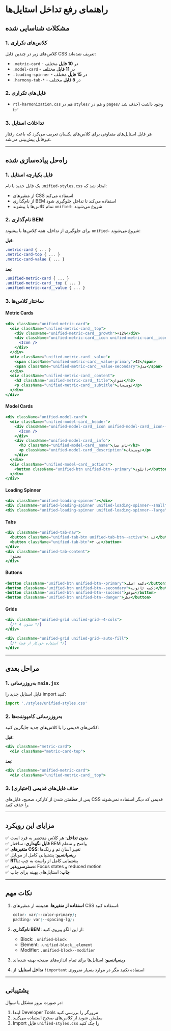 # راهنمای رفع تداخل استایل‌ها

## مشکلات شناسایی شده

### 1. کلاس‌های تکراری
کلاس‌های زیر در چندین فایل CSS تعریف شده‌اند:

- `.metric-card` - در **10 فایل** مختلف
- `.model-card` - در **11 فایل** مختلف  
- `.loading-spinner` - در **15 فایل** مختلف
- `.harmony-tab-*` - در **5 فایل** مختلف

### 2. فایل‌های تکراری
- `rtl-harmonization.css` هم در `styles/` و هم در `pages/` وجود داشت (حذف شد ✅)

### 3. تداخلات استایل
هر فایل استایل‌های متفاوتی برای کلاس‌های یکسان تعریف می‌کرد که باعث رفتار غیرقابل پیش‌بینی می‌شد.

---

## راه‌حل پیاده‌سازی شده

### 1. فایل یکپارچه استایل
یک فایل جدید با نام `unified-styles.css` ایجاد شد که:

- از متغیرهای CSS استفاده می‌کند
- از نام‌گذاری BEM استفاده می‌کند تا تداخل جلوگیری شود
- تمام کلاس‌ها با پیشوند `unified-` شروع می‌شوند

### 2. نام‌گذاری BEM
برای جلوگیری از تداخل، همه کلاس‌ها با پیشوند `unified-` شروع می‌شوند:

**قبل:**
```css
.metric-card { ... }
.metric-card-top { ... }
.metric-card-value { ... }
```

**بعد:**
```css
.unified-metric-card { ... }
.unified-metric-card__top { ... }
.unified-metric-card__value { ... }
```

### 3. ساختار کلاس‌ها

#### Metric Cards
```jsx
<div className="unified-metric-card">
  <div className="unified-metric-card__top">
    <div className="unified-metric-card__growth">+12%</div>
    <div className="unified-metric-card__icon unified-metric-card__icon--primary">
      <Icon />
    </div>
  </div>
  <div className="unified-metric-card__value">
    <span className="unified-metric-card__value-primary">42</span>
    <span className="unified-metric-card__value-secondary">مدل</span>
  </div>
  <div className="unified-metric-card__content">
    <h3 className="unified-metric-card__title">عنوان</h3>
    <p className="unified-metric-card__subtitle">توضیحات</p>
  </div>
</div>
```

#### Model Cards
```jsx
<div className="unified-model-card">
  <div className="unified-model-card__header">
    <div className="unified-model-card__icon unified-model-card__icon--text">
      <Icon />
    </div>
    <div className="unified-model-card__info">
      <h3 className="unified-model-card__name">نام مدل</h3>
      <p className="unified-model-card__description">توضیحات</p>
    </div>
  </div>
  <div className="unified-model-card__actions">
    <button className="unified-btn unified-btn--primary">دانلود</button>
  </div>
</div>
```

#### Loading Spinner
```jsx
<div className="unified-loading-spinner"></div>
<div className="unified-loading-spinner unified-loading-spinner--small"></div>
<div className="unified-loading-spinner unified-loading-spinner--large"></div>
```

#### Tabs
```jsx
<div className="unified-tab-nav">
  <button className="unified-tab-btn unified-tab-btn--active">تب ۱</button>
  <button className="unified-tab-btn">تب ۲</button>
</div>
<div className="unified-tab-content">
  محتوا
</div>
```

#### Buttons
```jsx
<button className="unified-btn unified-btn--primary">دکمه اصلی</button>
<button className="unified-btn unified-btn--secondary">دکمه ثانویه</button>
<button className="unified-btn unified-btn--success">موفق</button>
<button className="unified-btn unified-btn--danger">خطر</button>
```

#### Grids
```jsx
<div className="unified-grid unified-grid--4-cols">
  {/* 4 ستون */}
</div>

<div className="unified-grid unified-grid--auto-fill">
  {/* استفاده خودکار از فضا */}
</div>
```

---

## مراحل بعدی

### 1. به‌روزرسانی `main.jsx`
فایل استایل جدید را import کنید:

```javascript
import './styles/unified-styles.css'
```

### 2. به‌روزرسانی کامپوننت‌ها
کلاس‌های قدیمی را با کلاس‌های جدید جایگزین کنید:

**قبل:**
```jsx
<div className="metric-card">
  <div className="metric-card-top">
```

**بعد:**
```jsx
<div className="unified-metric-card">
  <div className="unified-metric-card__top">
```

### 3. حذف فایل‌های قدیمی (اختیاری)
پس از مطمئن شدن از کارکرد صحیح، فایل‌های CSS قدیمی که دیگر استفاده نمی‌شوند را حذف کنید.

---

## مزایای این رویکرد

✅ **بدون تداخل**: هر کلاس منحصر به فرد است  
✅ **قابل نگهداری**: ساختار BEM واضح و منظم  
✅ **متغیرهای CSS**: تغییر آسان تم و رنگ‌ها  
✅ **ریسپانسیو**: پشتیبانی کامل از موبایل  
✅ **RTL**: پشتیبانی کامل از راست به چپ  
✅ **دسترسی‌پذیر**: Focus states و reduced motion  
✅ **چاپ**: استایل‌های بهینه برای چاپ

---

## نکات مهم

1. **استفاده از متغیرها**: همیشه از متغیرهای CSS استفاده کنید:
   ```css
   color: var(--color-primary);
   padding: var(--spacing-lg);
   ```

2. **نام‌گذاری BEM**: از این الگو پیروی کنید:
   - Block: `.unified-block`
   - Element: `.unified-block__element`
   - Modifier: `.unified-block--modifier`

3. **ریسپانسیو**: استایل‌ها برای تمام اندازه‌های صفحه بهینه شده‌اند

4. **تداخل استایل**: از `!important` استفاده نکنید مگر در موارد بسیار ضروری

---

## پشتیبانی

در صورت بروز مشکل یا سوال:
1. ابتدا Developer Tools مرورگر را بررسی کنید
2. مطمئن شوید از کلاس‌های صحیح استفاده می‌کنید
3. Import فایل `unified-styles.css` را چک کنید
